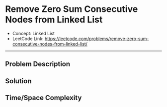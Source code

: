 # Remove Zero Sum Consecutive Nodes from Linked List

- Concept: Linked List
- LeetCode Link: https://leetcode.com/problems/remove-zero-sum-consecutive-nodes-from-linked-list/

---

## Problem Description

## Solution

## Time/Space Complexity

